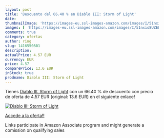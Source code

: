 ```yaml
---
layout: post
title: 'Descuento del 66.40 % en Diablo III: Storm of Light'
date: 
thumbnailImage: 'https://images-eu.ssl-images-amazon.com/images/I/51nxis8UZEL._SL200_.jpg'
images: [ 'https://images-eu.ssl-images-amazon.com/images/I/51nxis8UZEL._SL200_.jpg' ]
comments: true
category: ofertas
author: ring
slug: 1416550801
description:
actualPrice: 4.57 EUR
currency: EUR
price: 4.57
comparePrice: 13.6 EUR
inStock: true
prodname: Diablo III: Storm of Light
---
```


Tienes [Diablo III: Storm of Light](https://www.amazon.es/dp/1416550801/?tag=tolees-21) con un 66.40 % de descuento con precio de oferta de 4.57 EUR (original: 13.6 EUR) en el siguiente enlace!

[![Diablo III: Storm of Light](https://images-eu.ssl-images-amazon.com/images/I/51nxis8UZEL._SL200_.jpg)](https://www.amazon.es/dp/1416550801/?tag=tolees-21)

[Accede a la oferta!!](https://www.amazon.es/dp/1416550801/?tag=tolees-21)

Links participate in Amazon Associate program and might generate a comission on qualifying sales



